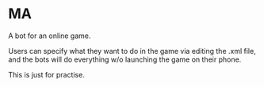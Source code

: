 MA
==

A bot for an online game. 

Users can specify what they want to do in the game via editing the .xml file, and the bots will do everything w/o launching the game on their phone.


This is just for practise.   
